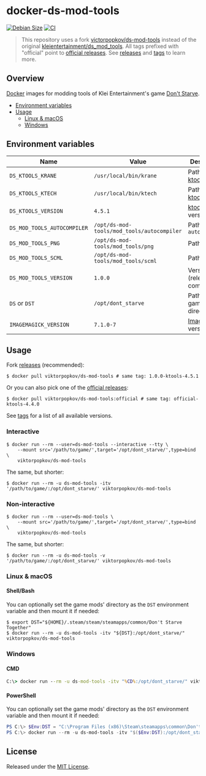 # docker-ds-mod-tools

[![Debian Size](https://img.shields.io/docker/image-size/viktorpopkov/ds-mod-tools/debian?label=debian%20size)](https://hub.docker.com/r/viktorpopkov/ds-mod-tools)
[![CI](https://img.shields.io/github/workflow/status/victorpopkov/docker-ds-mod-tools/CI?label=ci)](https://github.com/victorpopkov/docker-ds-mod-tools/actions/workflows/ci.yml)

> This repository uses a fork [victorpopkov/ds-mod-tools][] instead of the
> original [kleientertainment/ds_mod_tools][]. All tags prefixed with "official"
> point to [official releases][]. See [releases][] and [tags][] to learn more.

## Overview

[Docker][] images for modding tools of Klei Entertainment's game
[Don't Starve][].

- [Environment variables](#environment-variables)
- [Usage](#usage)
  - [Linux & macOS](#linux--macos)
  - [Windows](#windows)

## Environment variables

| Name                        | Value                                      | Description                 |
| --------------------------- | ------------------------------------------ | --------------------------- |
| `DS_KTOOLS_KRANE`           | `/usr/local/bin/krane`                     | Path to [ktools][] `krane`  |
| `DS_KTOOLS_KTECH`           | `/usr/local/bin/ktech`                     | Path to [ktools][] `ktech`  |
| `DS_KTOOLS_VERSION`         | `4.5.1`                                    | [ktools][] version          |
| `DS_MOD_TOOLS_AUTOCOMPILER` | `/opt/ds-mod-tools/mod_tools/autocompiler` | Path to `autocompiler`      |
| `DS_MOD_TOOLS_PNG`          | `/opt/ds-mod-tools/mod_tools/png`          | Path to `png`               |
| `DS_MOD_TOOLS_SCML`         | `/opt/ds-mod-tools/mod_tools/scml`         | Path to `scml`              |
| `DS_MOD_TOOLS_VERSION`      | `1.0.0`                                    | Version (release or commit) |
| `DS` or `DST`               | `/opt/dont_starve`                         | Path to the game directory  |
| `IMAGEMAGICK_VERSION`       | `7.1.0-7`                                  | [ImageMagick][] version     |

## Usage

Fork [releases][] (recommended):

```shell
$ docker pull viktorpopkov/ds-mod-tools # same tag: 1.0.0-ktools-4.5.1
```

Or you can also pick one of the [official releases][]:

```shell
$ docker pull viktorpopkov/ds-mod-tools:official # same tag: official-ktools-4.4.0
```

See [tags][] for a list of all available versions.

### Interactive

```shell
$ docker run --rm --user=ds-mod-tools --interactive --tty \
    --mount src='/path/to/game/',target='/opt/dont_starve/',type=bind \
    viktorpopkov/ds-mod-tools
```

The same, but shorter:

```shell
$ docker run --rm -u ds-mod-tools -itv '/path/to/game/:/opt/dont_starve/' viktorpopkov/ds-mod-tools
```

### Non-interactive

```shell
$ docker run --rm --user=ds-mod-tools \
    --mount src='/path/to/game/',target='/opt/dont_starve/',type=bind \
    viktorpopkov/ds-mod-tools
```

The same, but shorter:

```shell
$ docker run --rm -u ds-mod-tools -v '/path/to/game/:/opt/dont_starve/' viktorpopkov/ds-mod-tools
```

### Linux & macOS

#### Shell/Bash

You can optionally set the game mods' directory as the `DST` environment
variable and then mount it if needed:

```shell
$ export DST="${HOME}/.steam/steam/steamapps/common/Don't Starve Together"
$ docker run --rm -u ds-mod-tools -itv "${DST}:/opt/dont_starve/" viktorpopkov/ds-mod-tools
```

### Windows

#### CMD

```cmd
C:\> docker run --rm -u ds-mod-tools -itv "%CD%:/opt/dont_starve/" viktorpopkov/ds-mod-tools
```

#### PowerShell

You can optionally set the game mods' directory as the `DST` environment
variable and then mount it if needed:

```powershell
PS C:\> $Env:DST = "C:\Program Files (x86)\Steam\steamapps\common\Don't Starve Together"
PS C:\> docker run --rm -u ds-mod-tools -itv "$($Env:DST):/opt/dont_starve/" viktorpopkov/ds-mod-tools
```

## License

Released under the [MIT License](https://opensource.org/licenses/MIT).

[docker]: https://www.docker.com/
[don't starve]: https://www.klei.com/games/dont-starve
[imagemagick]: https://imagemagick.org/index.php
[kleientertainment/ds_mod_tools]: https://github.com/kleientertainment/ds_mod_tools
[ktools]: https://github.com/victorpopkov/ktools
[official releases]: https://github.com/kleientertainment/ds_mod_tools/releases
[releases]: https://github.com/victorpopkov/ds-mod-tools/releases
[tags]: https://hub.docker.com/r/viktorpopkov/ds-mod-tools/tags
[victorpopkov/ds-mod-tools]: https://github.com/victorpopkov/ds-mod-tools
